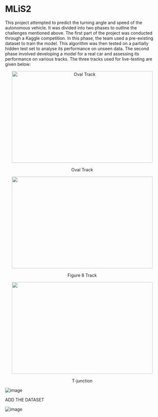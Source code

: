 # MLiS2

This project attempted to predict the turning angle and speed of the autonomous vehicle. It was divided into two phases to outline the challenges mentioned above. The first part of the project was conducted through a Kaggle competition. In this phase, the team used a pre-existing dataset to train the model. This algorithm was then tested on a partially hidden test set to analyse its performance on unseen data. The second phase involved developing a model for a real car and assessing its performance on various tracks.
The three tracks used for live-testing are given below:

<p align="center">
  <img width="460" height="300" src="https://github.com/Kshitij-1998/Deep-Learning-Model-for-Autonomous-Vehicles/assets/30474911/1b64efb3-23bd-4b23-a58c-1facde597bc6" alt="Oval Track">
</p>


<div align="center">Oval Track</div>





<p align="center">
  <img width="460" height="300" src="https://github.com/Kshitij-1998/Deep-Learning-Model-for-Autonomous-Vehicles/assets/30474911/ea61896e-8f0f-479c-97ee-b6b5df9811b3">
</p>


<div align="center">Figure 8 Track</div>




<p align="center">
  <img width="460" height="300" src="https://github.com/Kshitij-1998/Deep-Learning-Model-for-Autonomous-Vehicles/assets/30474911/56e10b2b-47e8-4fbc-a36e-98b9ce2834f4)">
</p>


<div align="center">T-junction</div>






![image](https://github.com/Kshitij-1998/Deep-Learning-Model-for-Autonomous-Vehicles/assets/30474911/41be2a23-c3d8-4e29-aa41-d33049043236)


ADD THE DATASET 


![image](https://github.com/Kshitij-1998/Deep-Learning-Model-for-Autonomous-Vehicles/assets/30474911/c3ed14c4-3c66-4ccd-8627-c840d739d122)


